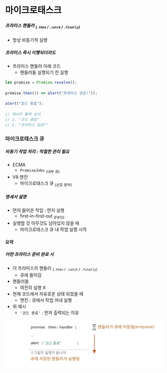 마이크로태스크
=============

##### 프라미스 핸들러 <sub>(`.then` / `.catch` / `.finally`)</sub>
- 항상 비동기적 실행

##### 프라미스 즉시 이행되더라도
- 프라미스 핸들러 아래 코드
  - 핸들러들 실행되기 전 실행
```javascript
let promise = Promise.resolve();

promise.then(() => alert("프라미스 성공!"));

alert("코드 종료");

// 메시지 출력 순서
// 1. "코드 종료"
// 2. "프라미스 성공!"
```

### 마이크로태스크 큐

##### 비동기 작업 처리 : 적절한 관리 필요
- ECMA
  - `PromiseJobs` <sub>(내부 큐)</sub>
- V8 엔진
  - 마이크로태스크 큐 <sub>(선호 용어)</sub>

##### 명세서 설명
- 먼저 들어온 작업 : 먼저 실행
  - first-in-first-out <sub>(FIFO)</sub>
- 실행할 것 아무것도 남아있지 않을 때
  - 마이크로태스크 큐 내 작업 실행 시작

#### 요약

##### 어떤 프라미스 준비 완료 시
- 이 프라미스의 핸들러 <sub>(`.then` / `.catch` / `.finally`)</sub>
  - 큐에 들어감
- 핸들러들
  - 여전히 실행 X
- 현재 코드에서 자유로운 상태 되었을 때
  - 엔진 : 큐에서 작업 꺼내 실행
- 위 예시
  - `'코드 종료'` : 먼저 출력되는 이유

![promiseQueue](../../images/11/07/promiseQueue.svg)

